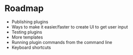 # Roadmap

- Publishing plugins
- Ways to make it easier/faster to create UI to get user input
- Testing plugins
- More templates
- Running plugin commands from the command line
- Keyboard shortcuts
